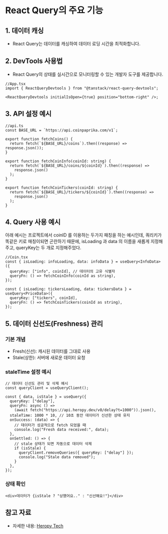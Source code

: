 # React Query의 주요 기능

## 1. 데이터 캐싱

- React Query는 데이터를 캐싱하여 데이터 로딩 시간을 최적화합니다.

## 2. DevTools 사용법

- React Query의 상태를 실시간으로 모니터링할 수 있는 개발자 도구를 제공합니다.

```tsx
//App.tsx
import { ReactQueryDevtools } from "@tanstack/react-query-devtools";

<ReactQueryDevtools initialIsOpen={true} position="bottom-right" />;
```

## 3. API 설정 예시

```tsx
//api.ts
const BASE_URL = `https://api.coinpaprika.com/v1`;

export function fetchCoins() {
  return fetch(`${BASE_URL}/coins`).then((response) => response.json());
}

export function fetchCoinInfo(coinId: string) {
  return fetch(`${BASE_URL}/coins/${coinId}`).then((response) =>
    response.json()
  );
}

export function fetchCoinTickers(coinId: string) {
  return fetch(`${BASE_URL}/tickers/${coinId}`).then((response) =>
    response.json()
  );
}
```

## 4. Query 사용 예시

아래 예시는 프로젝트에서 coinID 를 이용하는 두가지 패칭을 하는 예시인데,
쿼리키가 똑같은 키로 매칭이되면 곤란하기 때문에, isLoading 과 data 의 이름을 새롭게 지정해주고, queryKey는 두 개로 지정해주었다.

```tsx
//Coin.tsx
const { isLoading: infoLoading, data: infoData } = useQuery<InfoData>({
  queryKey: ["info", coinId], // 데이터의 고유 식별자
  queryFn: () => fetchCoinInfo(coinId as string),
});

const { isLoading: tickersLoading, data: tickersData } = useQuery<PriceData>({
  queryKey: ["tickers", coinId],
  queryFn: () => fetchCoinTickers(coinId as string),
});
```

## 5. 데이터 신선도(Freshness) 관리

### 기본 개념

- Fresh(신선): 캐시된 데이터를 그대로 사용
- Stale(상한): 서버에 새로운 데이터 요청

### staleTime 설정 예시

```tsx
// 데이터 신선도 관리 및 삭제 예시
const queryClient = useQueryClient();

const { data, isStale } = useQuery({
  queryKey: ["delay"],
  queryFn: async () =>
    (await fetch("https://api.heropy.dev/v0/delay?t=1000")).json(),
  staleTime: 1000 * 10, // 10초 동안 데이터가 신선한 상태 유지
  onSuccess: (data) => {
    // 데이터가 성공적으로 fetch 되었을 때
    console.log("Fresh data received:", data);
  },
  onSettled: () => {
    // stale 상태가 되면 자동으로 데이터 삭제
    if (isStale) {
      queryClient.removeQueries({ queryKey: ["delay"] });
      console.log("Stale data removed");
    }
  },
});
```

### 상태 확인

```tsx
<div>데이터가 {isStale ? "상했어요.." : "신선해요!"}</div>
```

## 참고 자료

- 자세한 내용: [Heropy Tech](https://www.heropy.dev/p/HZaKIE)
